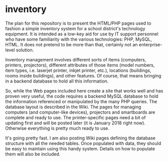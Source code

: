 # inventory
The plan for this repository is to present the HTML/PHP pages used to fashion a simple inventory system for a school district's technology equipment. It is intended as a low-key aid for use by IT support personnel who have some familiarity with the various technologies: PHP, MySQL, HTML. It does not pretend to be more than that, certainly not an enterprise-level solution.

Inventory management involves different sorts of items (computers, printers, projectors), different attributes of those items (model numbers, item types, i.e. laserjet printer, inkjet printer, etc.), locations (buildings, rooms inside buildings), and other features. Of course, that means bringing in a backend database to hold all this information.

So, while the Web pages included here create a site that works well and has proven very useful, the code requires a backend MySQL database to hold the information referenced or manipulated by the many PHP queries. The database layout is described in the Wiki. The pages for managing computers (and computer-like devices), projectors and smartboards are complete and ready to use. The printer-specific pages need a bit of updating first and will be posted later (it is January 2018 right now). Otherwise everything is pretty much ready to use.


It's going pretty fast. I am also posting Wiki pages defining the database structure with all the needed tables. Once populated with data, they should be easy to maintain using this handy system. Details on how to populate them will also be included.
